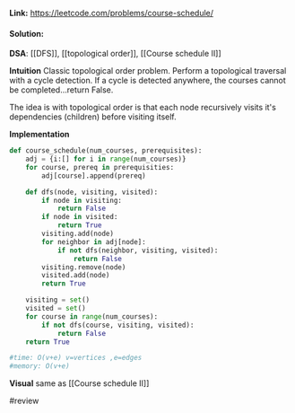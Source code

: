 
**Link:** https://leetcode.com/problems/course-schedule/
#### Solution:

**DSA**: [[DFS]], [[topological order]], [[Course schedule II]]

**Intuition**
Classic topological order problem. Perform a topological traversal with a cycle detection. If a cycle is detected anywhere, the courses cannot be completed...return False.

The idea is with topological order is that each node recursively visits it's dependencies (children) before visiting itself. 

**Implementation**
```python
def course_schedule(num_courses, prerequisites):
	adj = {i:[] for i in range(num_courses)}
	for course, prereq in prerequisities:
		adj[course].append(prereq)

	def dfs(node, visiting, visited):
		if node in visiting:
			return False
		if node in visited:
			return True
		visiting.add(node)
		for neighbor in adj[node]:
			if not dfs(neighbor, visiting, visited):
				return False
		visiting.remove(node)
		visited.add(node)
		return True

	visiting = set()
	visited = set()
	for course in range(num_courses):
		if not dfs(course, visiting, visited):
			return False
	return True

#time: O(v+e) v=vertices ,e=edges
#memory: O(v+e) 
```

**Visual** 
same as [[Course schedule II]]

#review 


